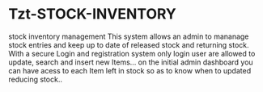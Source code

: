 # Tzt-STOCK-INVENTORY
stock inventory management 
This system allows an admin to mananage stock entries and keep up to date of released stock and returning stock.
With a secure Login and registration system only login user are allowed to update, search and insert new Items... on the initial admin dashboard you can have 
acess to each Item left in stock so as to know when to updated reducing stock..
